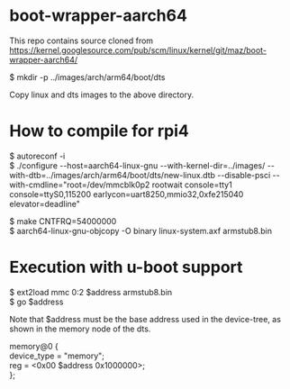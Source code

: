 # boot-wrapper-aarch64
This repo contains source cloned from https://kernel.googlesource.com/pub/scm/linux/kernel/git/maz/boot-wrapper-aarch64/

$ mkdir -p ../images/arch/arm64/boot/dts  

Copy linux and dts images to the above directory.  

# How to compile for rpi4

$ autoreconf -i  
$ ./configure --host=aarch64-linux-gnu --with-kernel-dir=../images/ --with-dtb=../images/arch/arm64/boot/dts/new-linux.dtb --disable-psci --with-cmdline="root=/dev/mmcblk0p2 rootwait console=tty1 console=ttyS0,115200 earlycon=uart8250,mmio32,0xfe215040 elevator=deadline"  

$ make CNTFRQ=54000000  
$ aarch64-linux-gnu-objcopy -O binary linux-system.axf armstub8.bin  

# Execution with u-boot support  

$ ext2load mmc 0:2 $address armstub8.bin  
$ go $address

Note that $address must be the base address used in the device-tree, as shown in the memory node of the dts.  
  
memory@0 {  
		device_type = "memory";  
		reg = <0x00 $address 0x1000000>;  
};  
